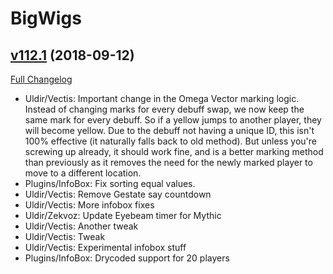# BigWigs

## [v112.1](https://github.com/BigWigsMods/BigWigs/tree/v112.1) (2018-09-12)
[Full Changelog](https://github.com/BigWigsMods/BigWigs/compare/v112...v112.1)

- Uldir/Vectis: Important change in the Omega Vector marking logic. Instead of changing marks for every debuff swap, we now keep the same mark for every debuff. So if a yellow jumps to another player, they will become yellow. Due to the debuff not having a unique ID, this isn't 100% effective (it naturally falls back to old method). But unless you're screwing up already, it should work fine, and is a better marking method than previously as it removes the need for the newly marked player to move to a different location.  
- Plugins/InfoBox: Fix sorting equal values.  
- Uldir/Vectis: Remove Gestate say countdown  
- Uldir/Vectis: More infobox fixes  
- Uldir/Zekvoz: Update Eyebeam timer for Mythic  
- Uldir/Vectis: Another tweak  
- Uldir/Vectis: Tweak  
- Uldir/Vectis: Experimental infobox stuff  
- Plugins/InfoBox: Drycoded support for 20 players  
